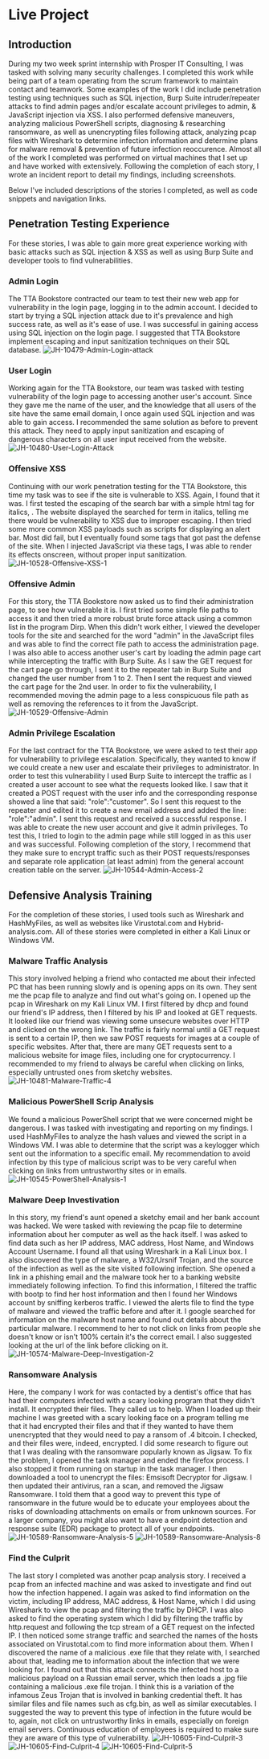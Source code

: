 # Live Project

## Introduction
During my two week sprint internship with Prosper IT Consulting, I was tasked with solving many security challenges.  I completed this work while being part of a team operating from the scrum framework to maintain contact and teamwork.  Some examples of the work I did include penetration testing using techniques such as SQL injection, Burp Suite intruder/repeater attacks to find admin pages and/or escalate account privileges to admin, & JavaScript injection via XSS.  I also performed defensive maneuvers, analyzing malicious PowerShell scripts, diagnosing & researching ransomware, as well as unencrypting files following attack, analyzing pcap files with Wireshark to determine infection information and determine plans for malware removal & prevention of future infection reoccurence.  Almost all of the work I completed was performed on virtual machines that I set up and have worked with extensively.  Following the completion of each story, I wrote an incident report to detail my findings, including screenshots.

Below I've included descriptions of the stories I completed, as well as code snippets and navigation links.  

## Penetration Testing Experience
For these stories, I was able to gain more great experience working with basic attacks such as SQL injection & XSS as well as using Burp Suite and developer tools to find vulnerabilities.


### Admin Login

The TTA Bookstore contracted our team to test their new web app for vulnerability in the login page, logging in to the admin account.  I decided to start by trying a SQL injection attack due to it's prevalence and high success rate, as well as it's ease of use.  I was successful in gaining access using SQL injection on the login page.  I suggested that TTA Bookstore implement escaping and input sanitization techniques on their SQL database.
![JH-10479-Admin-Login-attack](https://user-images.githubusercontent.com/84826626/142253754-7c8bdee3-14f6-4cb2-88fa-a521f0d04c56.png)


### User Login

Working again for the TTA Bookstore, our team was tasked with testing vulnerability of the login page to accessing another user's account.  Since they gave me the name of the user, and the knowledge that all users of the site have the same email domain, I once again used SQL injection and was able to gain access.  I recommended the same solution as before to prevent this attack.  They need to apply input sanitization and escaping of dangerous characters on all user input received from the website.
![JH-10480-User-Login-Attack](https://user-images.githubusercontent.com/84826626/142254246-60fdfd80-1921-4536-a383-75762939fb3f.png)


### Offensive XSS

Continuing with our work penetration testing for the TTA Bookstore, this time my task was to see if the site is vulnerable to XSS.  Again, I found that it was.  I first tested the escaping of the search bar with a simple html tag for italics, <i></i>.  The website displayed the searched for term in italics, telling me there would be vulnerability to XSS due to improper escaping.  I then tried some more common XSS payloads such as scripts for displaying an alert bar.  Most did fail, but I eventually found some tags that got past the defense of the site.  When I injected JavaScript via these tags, I was able to render its effects onscreen, without proper input sanitization.
![JH-10528-Offensive-XSS-1](https://user-images.githubusercontent.com/84826626/142255000-7edc3f1d-afc4-4438-91a7-c176133660cb.png)


### Offensive Admin

For this story, the TTA Bookstore now asked us to find their administration page, to see how vulnerable it is.  I first tried some simple file paths to access it and then tried a more robust brute force attack using a common list in the program Dirp.  When this didn't work either, I viewed the developer tools for the site and searched for the word "admin" in the JavaScript files and was able to find the correct file path to access the administration page.  I was also able to access another user's cart by loading the admin page cart while intercepting the traffic with Burp Suite.  As I saw the GET request for the cart page go through, I sent it to the repeater tab in Burp Suite and changed the user number from 1 to 2.  Then I sent the request and viewed the cart page for the 2nd user.  In order to fix the vulnerability, I recommended moving the admin page to a less conspicuous file path as well as removing the references to it from the JavaScript.
![JH-10529-Offensive-Admin](https://user-images.githubusercontent.com/84826626/142257144-63b7a460-d54f-4012-9be6-296723c6a43e.png)


### Admin Privilege Escalation

For the last contract for the TTA Bookstore, we were asked to test their app for vulnerability to privilege escalation.  Specifically, they wanted to know if we could create a new user and escalate their privileges to administrator.  In order to test this vulnerability I used Burp Suite to intercept the traffic as I created a user account to see what the requests looked like.  I saw that it created a POST request with the user info and the corresponding response showed a line that said: "role":"customer".  So I sent this request to the repeater and edited it to create a new email address and added the line: "role":"admin".  I sent this request and received a successful response. I was able to create the new user account and give it admin privileges.  To test this, I tried to login to the admin page while still logged in as this user and was successful.  Following completion of the story, I recommend that they make sure to encrypt traffic such as their POST requests/responses and separate role application (at least admin) from the general account creation table on the server.
![JH-10544-Admin-Access-2](https://user-images.githubusercontent.com/84826626/142258653-d36e7349-e6f3-43a8-a215-13d952d23771.png)


## Defensive Analysis Training

For the completion of these stories, I used tools such as Wireshark and HashMyFiles, as well as websites like Virustotal.com and Hybrid-analysis.com.  All of these stories were completed in either a Kali Linux or Windows VM.


### Malware Traffic Analysis

This story involved helping a friend who contacted me about their infected PC that has been running slowly and is opening apps on its own.  They sent me the pcap file to analyze and find out what's going on.  I opened up the pcap in Wireshark on my Kali Linux VM.  I first filtered by dhcp and found our friend's IP address, then I filtered by his IP and looked at GET requests.  It looked like our friend was viewing some unsecure websites over HTTP and clicked on the wrong link.  The traffic is fairly normal until a GET request is sent to a certain IP, then we saw POST requests for images at a couple of specific websites.  After that, there are many GET requests sent to a malicious website for image files, including one for cryptocurrency.   I recommended to my friend to always be careful when clicking on links, especially untrusted ones from sketchy websites.
![JH-10481-Malware-Traffic-4](https://user-images.githubusercontent.com/84826626/142260151-5ea49c3d-c2b4-432e-ba96-e3e9fd41a742.png)


### Malicious PowerShell Scrip Analysis

We found a malicious PowerShell script that we were concerned might be dangerous.  I was tasked with investigating and reporting on my findings.  I used HashMyFiles to analyze the hash values and viewed the script in a Windows VM.  I was able to determine that the script was a keylogger which sent out the information to a specific email.  My recommendation to avoid infection by this type of malicious script was to be very careful when clicking on links from untrustworthy sites or in emails.
![JH-10545-PowerShell-Analysis-1](https://user-images.githubusercontent.com/84826626/142260779-bf641fba-dc97-4cd1-9e16-52e3d1a5b4bd.png)


### Malware Deep Investivation

In this story, my friend's aunt opened a sketchy email and her bank account was hacked.  We were tasked with reviewing the pcap file to determine information about her computer as well as the hack itself.  I was asked to find data such as her IP address, MAC address, Host Name, and Windows Account Username.  I found all that using Wireshark in a Kali Linux box.  I also discovered the type of malware, a W32/Ursnif Trojan, and the source of the infection as well as the site visited following infection.  She opened a link in a phishing email and the malware took her to a banking website immediately following infection.  To find this information, I filtered the traffic with bootp to find her host information and then I found her Windows account by sniffing kerberos traffic.  I viewed the alerts file to find the type of malware and viewed the traffic before and after it.  I google searched for information on the malware host name and found out details about the particular malware.  I recommend to her to not click on links from people she doesn't know or isn't 100% certain it's the correct email.  I also suggested looking at the url of the link before clicking on it.
![JH-10574-Malware-Deep-Investigation-2](https://user-images.githubusercontent.com/84826626/142262181-30bdfc0b-d205-4e4d-b052-2606ba66d00a.png)


### Ransomware Analysis

Here, the company I work for was contacted by a dentist's office that has had their computers infected with a scary looking program that they didn't install.  It encrypted their files.  They called us to help.  When I loaded up their machine I was greeted with a scary looking face on a program telling me that it had encrypted their files and that if they wanted to have them unencrypted that they would need to pay a ransom of .4 bitcoin.  I checked, and their files were, indeed, encrypted.  I did some research to figure out that I was dealing with the ransomware popularly known as Jigsaw.  To fix the problem, I opened the task manager and ended the firefox process.  I also stopped it from running on startup in the task manager.  I then downloaded a tool to unencrypt the files: Emsisoft Decryptor for Jigsaw.  I then updated their antivirus, ran a scan, and removed the Jigsaw Ransomware.  I told them that a good way to prevent this type of ransomware in the future would be to educate your employees about the risks of downloading attachments on emails or from unknown sources.  For a larger company, you might also want to have a endpoint detection and response suite (EDR) package to protect all of your endpoints.
![JH-10589-Ransomware-Analysis-5](https://user-images.githubusercontent.com/84826626/142263175-ad49504c-03aa-45b7-8051-e99b5208b786.png)
![JH-10589-Ransomware-Analysis-8](https://user-images.githubusercontent.com/84826626/142263240-678c5729-0367-4727-940a-f853ef99bfba.png)


###  Find the Culprit

The last story I completed was another pcap analysis story.  I received a pcap from an infected machine and was asked to investigate and find out how the infection happened.  I again was asked to find information on the victim, including IP address, MAC address, & Host Name, which I did using Wireshark to view the pcap and filtering the traffic by DHCP.  I was also asked to find the operating system which I did by filtering the traffic by http.request and following the tcp stream of a GET request on the infected IP.  I then noticed some strange traffic and searched the names of the hosts associated on Virustotal.com to find more information about them.  When I discovered the name of a malicious .exe file that they relate with, I searched about that, leading me to information about the infection that we were looking for.  I found out that this attack connects the infected host to a malicious payload on a Russian email server, which then loads a .jpg file containing a malicious .exe file trojan.  I think this is a variation of the infamous Zeus Trojan that is involved in banking credential theft.  It has similar files and file names such as cfg.bin, as well as similar executables.  I suggested the way to prevent this type of infection in the future would be to, again, not click on untrustworthy links in emails, especially on foreign email servers.  Continuous education of employees is required to make sure they are aware of this type of vulnerability.
![JH-10605-Find-Culprit-3](https://user-images.githubusercontent.com/84826626/142264743-74e58706-36fc-4b60-853d-61bde2210250.png)
![JH-10605-Find-Culprit-4](https://user-images.githubusercontent.com/84826626/142264839-1b192d9a-88b0-4c48-bc1f-f8265a292b6b.png)
![JH-10605-Find-Culprit-5](https://user-images.githubusercontent.com/84826626/142264926-a1131f6c-b56a-42b1-96e3-5d0e857ab6df.png)


